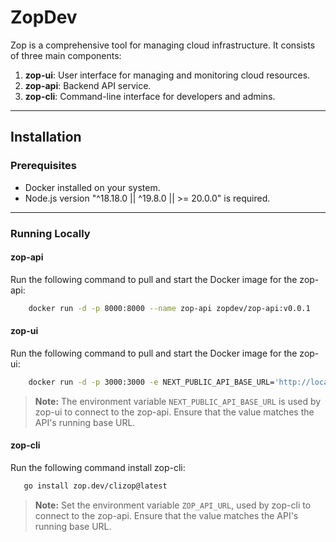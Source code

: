 # ZopDev

Zop is a comprehensive tool for managing cloud infrastructure. It consists of three main components:

1. **zop-ui**: User interface for managing and monitoring cloud resources.
2. **zop-api**: Backend API service.
3. **zop-cli**: Command-line interface for developers and admins.

---

## Installation

### Prerequisites

- Docker installed on your system.
- Node.js version "^18.18.0 || ^19.8.0 || >= 20.0.0" is required.

---

### Running Locally

#### zop-api

Run the following command to pull and start the Docker image for the zop-api:

```bash
    docker run -d -p 8000:8000 --name zop-api zopdev/zop-api:v0.0.1
```

#### zop-ui

Run the following command to pull and start the Docker image for the zop-ui:

```bash
    docker run -d -p 3000:3000 -e NEXT_PUBLIC_API_BASE_URL='http://localhost:8000' --name zop-ui zopdev/zop-ui:v0.0.1
```

> **Note:** The environment variable `NEXT_PUBLIC_API_BASE_URL` is used by zop-ui to connect to the
> zop-api. Ensure that the value matches the API's running base URL.

#### zop-cli

Run the following command install zop-cli:

```bash
   go install zop.dev/clizop@latest
```

> **Note:** Set the environment variable `ZOP_API_URL`, used by zop-cli to connect to the zop-api.
> Ensure that the value matches the API's running base URL.
